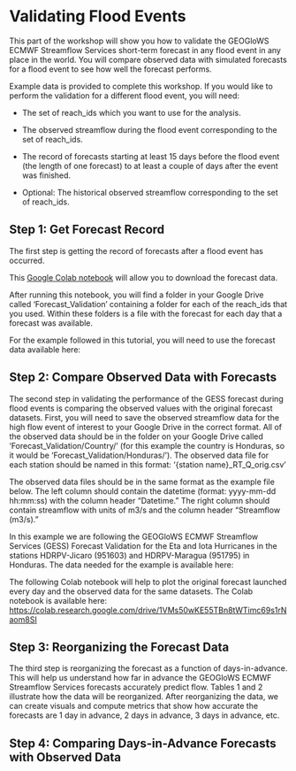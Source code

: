 # Validating Flood Events 

This part of the workshop will show you how to validate the 
GEOGloWS ECMWF Streamflow Services short-term forecast in any 
flood event in any place in the world. You will compare observed 
data with simulated forecasts for a flood event to see how well 
the forecast performs.

Example data is provided to complete this workshop. If you would like to perform 
the validation for a different flood event, you will need:

* The set of reach_ids which you want to use for the analysis.

* The observed streamflow during the flood event corresponding to the set of reach_ids.

* The record of forecasts starting at least 15 days before the flood event 
(the length of one forecast) to at least a couple of days after the event was finished.

* Optional: The historical observed streamflow corresponding to the set of reach_ids.

## Step 1: Get Forecast Record
The first step is getting the record of forecasts after a flood event has occurred.

This [Google Colab notebook][4] will allow you to download the forecast data.

[4]: https://colab.research.google.com/drive/1y2eVRJpfcdISB25U0lCBZ7z6up14wswg

After running this notebook, you will find a folder in your Google Drive called ‘Forecast_Validation’ 
containing a folder for each of the reach_ids that you used. Within these folders is a file with the forecast 
for each day that a forecast was available.

For the example followed in this tutorial, you will need to use the forecast data available here:
<!--these links do not work:)-->

## Step 2: Compare Observed Data with Forecasts

The second step in validating the performance of the GESS forecast during flood events is comparing the observed values with the original forecast datasets. First, you will need to save the observed streamflow data for the high flow event of interest to your Google Drive in the correct format. All of the observed data should be in the folder on your Google Drive called ‘Forecast_Validation/Country/’ (for this example the country is Honduras, so it would be ‘Forecast_Validation/Honduras/’). The observed data file for each station should be named in this format: ‘{station name}_RT_Q_orig.csv’

The observed data files should be in the same format as the example file below. The left column should contain the datetime (format: yyyy-mm-dd hh:mm:ss) with the column header “Datetime.” The right column should contain streamflow with units of m3/s and the column header “Streamflow (m3/s).”

In this example we are following the GEOGloWS ECMWF Streamflow Services (GESS) Forecast Validation for the Eta and Iota Hurricanes in the stations HDRPV-Jicaro (951603) and HDRPV-Maragua (951795) in Honduras. The data needed for the example is available here:

The following Colab notebook will help to plot the original forecast launched every day and the observed data for the same datasets. The Colab notebook is available here: https://colab.research.google.com/drive/1VMs50wKE55TBn8tWTimc69s1rNaom8SI
## Step 3: Reorganizing the Forecast Data

The third step is reorganizing the forecast as a function of days-in-advance. This will help us understand how far in advance the GEOGloWS ECMWF Streamflow Services forecasts accurately predict flow. Tables 1 and 2 illustrate how the data will be reorganized. After reorganizing the data, we can create visuals and compute metrics that show how accurate the forecasts are 1 day in advance, 2 days in advance, 3 days in advance, etc.

## Step 4: Comparing Days-in-Advance Forecasts with Observed Data


<!--most of this information is taken from https://training.geoglows.org/en/latest/content/streamflow-model/forecast-skill-evaluation.html#-->